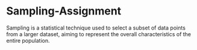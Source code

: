 # Sampling-Assignment
 Sampling is a statistical technique used to select a subset of data points from a larger dataset, aiming to represent the overall characteristics of the entire population.
